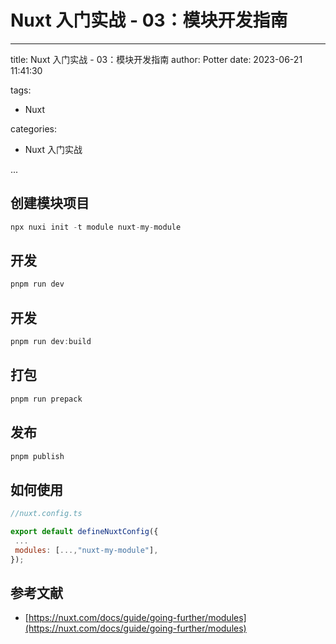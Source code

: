 # Nuxt 入门实战 - 03：模块开发指南

---

title: Nuxt 入门实战 - 03：模块开发指南
author: Potter
date: 2023-06-21 11:41:30

tags:

- Nuxt

categories:

- Nuxt 入门实战

...

## 创建模块项目

```jsx
npx nuxi init -t module nuxt-my-module
```

## 开发

```jsx
pnpm run dev
```

## 开发

```jsx
pnpm run dev:build
```

## 打包

```jsx
pnpm run prepack
```

## 发布

```jsx
pnpm publish
```

## 如何使用

```jsx
//nuxt.config.ts

export default defineNuxtConfig({
 ...
 modules: [...,"nuxt-my-module"],
});
```

## 参考文献

- [https://nuxt.com/docs/guide/going-further/modules](https://nuxt.com/docs/guide/going-further/modules)

